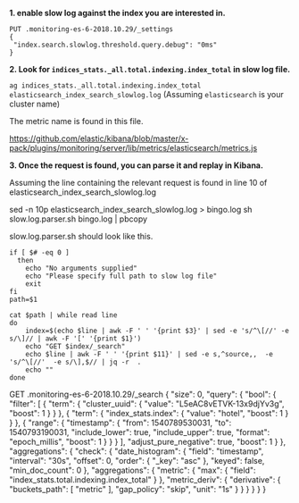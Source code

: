 **1. enable slow log against the index you are interested in.**


```
PUT .monitoring-es-6-2018.10.29/_settings
{
 "index.search.slowlog.threshold.query.debug": "0ms"
}
```

**2. Look for `indices_stats._all.total.indexing.index_total` in slow log file.**

`ag indices_stats._all.total.indexing.index_total elasticsearch_index_search_slowlog.log`
(Assuming `elasticsearch` is your cluster name)

The metric name is found in this file.

https://github.com/elastic/kibana/blob/master/x-pack/plugins/monitoring/server/lib/metrics/elasticsearch/metrics.js

**3. Once the request is found, you can parse it and replay in Kibana.**

Assuming the line containing the relevant request is found in line 10 of elasticsearch_index_search_slowlog.log

sed -n 10p elasticsearch_index_search_slowlog.log > bingo.log
sh slow.log.parser.sh bingo.log | pbcopy

slow.log.parser.sh should look like this.

```
if [ $# -eq 0 ]
  then
    echo "No arguments supplied"
    echo "Please specify full path to slow log file"
    exit
fi
path=$1

cat $path | while read line
do
	index=$(echo $line | awk -F ' ' '{print $3}' | sed -e 's/^\[//' -e s/\]// | awk -F '[' '{print $1}')
	echo "GET $index/_search"
	echo $line | awk -F ' ' '{print $11}' | sed -e s,^source,,  -e 's/^\[//'  -e s/\],$// | jq -r  . 
	echo ""
done
```


GET .monitoring-es-6-2018.10.29/_search
{
  "size": 0,
  "query": {
    "bool": {
      "filter": [
        {
          "term": {
            "cluster_uuid": {
              "value": "L5eAC8vETVK-13x9djYv3g",
              "boost": 1
            }
          }
        },
        {
          "term": {
            "index_stats.index": {
              "value": "hotel",
              "boost": 1
            }
          }
        },
        {
          "range": {
            "timestamp": {
              "from": 1540789530031,
              "to": 1540793190031,
              "include_lower": true,
              "include_upper": true,
              "format": "epoch_millis",
              "boost": 1
            }
          }
        }
      ],
      "adjust_pure_negative": true,
      "boost": 1
    }
  },
  "aggregations": {
    "check": {
      "date_histogram": {
        "field": "timestamp",
        "interval": "30s",
        "offset": 0,
        "order": {
          "_key": "asc"
        },
        "keyed": false,
        "min_doc_count": 0
      },
      "aggregations": {
        "metric": {
          "max": {
            "field": "index_stats.total.indexing.index_total"
          }
        },
        "metric_deriv": {
          "derivative": {
            "buckets_path": [
              "metric"
            ],
            "gap_policy": "skip",
            "unit": "1s"
          }
        }
      }
    }
  }
}
